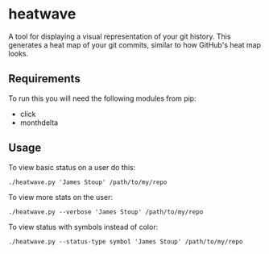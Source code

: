 # heatwave

A tool for displaying a visual representation of your git history. This generates a heat map of your git commits, similar to how GitHub's heat map looks.


## Requirements

To run this you will need the following modules from pip:

  * click
  * monthdelta
  
  
## Usage

To view basic status on a user do this:

```./heatwave.py 'James Stoup' /path/to/my/repo```


To view more stats on the user:

```./heatwave.py --verbose 'James Stoup' /path/to/my/repo```


To view status with symbols instead of color:

```./heatwave.py --status-type symbol 'James Stoup' /path/to/my/repo```

